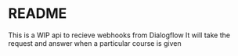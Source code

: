 # README
This is a WIP api to recieve webhooks from Dialogflow 
It will take the request and answer when a particular course is given